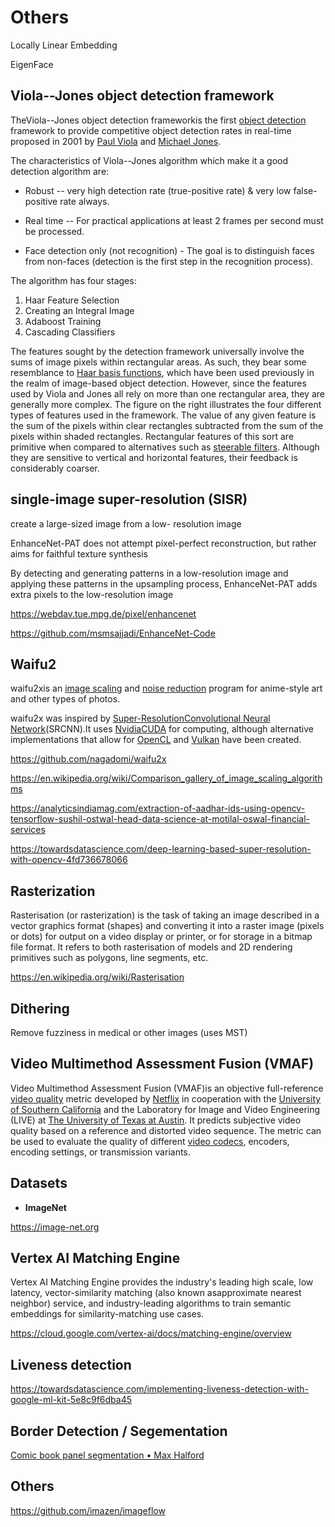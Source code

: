 # Others

Locally Linear Embedding

EigenFace

## Viola--Jones object detection framework

TheViola--Jones object detection frameworkis the first [object detection](https://en.wikipedia.org/wiki/Object_detection) framework to provide competitive object detection rates in real-time proposed in 2001 by [Paul Viola](https://en.wikipedia.org/wiki/Paul_Viola) and [Michael Jones](https://en.wikipedia.org/wiki/Michael_Jones_(scientist)).

The characteristics of Viola--Jones algorithm which make it a good detection algorithm are:

- Robust -- very high detection rate (true-positive rate) & very low false-positive rate always.
- Real time -- For practical applications at least 2 frames per second must be processed.

- Face detection only (not recognition) - The goal is to distinguish faces from non-faces (detection is the first step in the recognition process).

The algorithm has four stages:

1. Haar Feature Selection
2. Creating an Integral Image
3. Adaboost Training
4. Cascading Classifiers

The features sought by the detection framework universally involve the sums of image pixels within rectangular areas. As such, they bear some resemblance to [Haar basis functions](https://en.wikipedia.org/wiki/Haar-like_feature), which have been used previously in the realm of image-based object detection. However, since the features used by Viola and Jones all rely on more than one rectangular area, they are generally more complex. The figure on the right illustrates the four different types of features used in the framework. The value of any given feature is the sum of the pixels within clear rectangles subtracted from the sum of the pixels within shaded rectangles. Rectangular features of this sort are primitive when compared to alternatives such as [steerable filters](https://en.wikipedia.org/wiki/Steerable_filter). Although they are sensitive to vertical and horizontal features, their feedback is considerably coarser.

## single-image super-resolution (SISR)

create a large-sized image from a low- resolution image

EnhanceNet-PAT does not attempt pixel-perfect reconstruction, but rather aims for faithful texture synthesis

By detecting and generating patterns in a low-resolution image and applying these patterns in the upsampling process, EnhanceNet-PAT adds extra pixels to the low-resolution image

https://webdav.tue.mpg.de/pixel/enhancenet

https://github.com/msmsajjadi/EnhanceNet-Code

## Waifu2

waifu2xis an [image scaling](https://en.wikipedia.org/wiki/Image_scaling) and [noise reduction](https://en.wikipedia.org/wiki/Noise_reduction) program for anime-style art and other types of photos.

waifu2x was inspired by [Super-Resolution](https://en.wikipedia.org/wiki/Super-resolution_imaging)[Convolutional Neural Network](https://en.wikipedia.org/wiki/Convolutional_Neural_Network)(SRCNN).It uses [Nvidia](https://en.wikipedia.org/wiki/Nvidia)[CUDA](https://en.wikipedia.org/wiki/CUDA) for computing, although alternative implementations that allow for [OpenCL](https://en.wikipedia.org/wiki/OpenCL) and [Vulkan](https://en.wikipedia.org/wiki/Vulkan_(API)) have been created.

https://github.com/nagadomi/waifu2x

https://en.wikipedia.org/wiki/Comparison_gallery_of_image_scaling_algorithms

https://analyticsindiamag.com/extraction-of-aadhar-ids-using-opencv-tensorflow-sushil-ostwal-head-data-science-at-motilal-oswal-financial-services

https://towardsdatascience.com/deep-learning-based-super-resolution-with-opencv-4fd736678066

## Rasterization

Rasterisation (or rasterization) is the task of taking an image described in a vector graphics format (shapes) and converting it into a raster image (pixels or dots) for output on a video display or printer, or for storage in a bitmap file format. It refers to both rasterisation of models and 2D rendering primitives such as polygons, line segments, etc.

https://en.wikipedia.org/wiki/Rasterisation

## Dithering

Remove fuzziness in medical or other images (uses MST)

## Video Multimethod Assessment Fusion (VMAF)

Video Multimethod Assessment Fusion (VMAF)is an objective full-reference [video quality](https://en.wikipedia.org/wiki/Video_quality) metric developed by [Netflix](https://en.wikipedia.org/wiki/Netflix) in cooperation with the [University of Southern California](https://en.wikipedia.org/wiki/University_of_Southern_California) and the Laboratory for Image and Video Engineering (LIVE) at [The University of Texas at Austin](https://en.wikipedia.org/wiki/The_University_of_Texas_at_Austin). It predicts subjective video quality based on a reference and distorted video sequence. The metric can be used to evaluate the quality of different [video codecs](https://en.wikipedia.org/wiki/Video_codec), encoders, encoding settings, or transmission variants.

## Datasets

- **ImageNet**

https://image-net.org

## Vertex AI Matching Engine

Vertex AI Matching Engine provides the industry's leading high scale, low latency, vector-similarity matching (also known asapproximate nearest neighbor) service, and industry-leading algorithms to train semantic embeddings for similarity-matching use cases.

https://cloud.google.com/vertex-ai/docs/matching-engine/overview

## Liveness detection

https://towardsdatascience.com/implementing-liveness-detection-with-google-ml-kit-5e8c9f6dba45

## Border Detection / Segementation

[Comic book panel segmentation • Max Halford](https://maxhalford.github.io/blog/comic-book-panel-segmentation/)

## Others

https://github.com/imazen/imageflow
